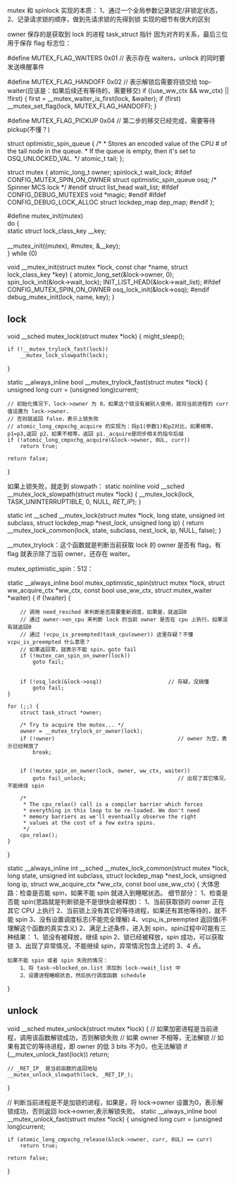 mutex 和 spinlock 实现的本质：
	1、通过一个全局参数记录锁定/非锁定状态，
	2、记录请求锁的顺序，做到先请求锁的先得到锁
实现的细节有很大的区别

owner 保存的是获取到 lock 的进程 task_struct 指针
因为对齐的关系，最后三位用于保存 flag 标志位：

#define MUTEX_FLAG_WAITERS	0x01  // 表示存在 waiters，unlock 的同时要发送唤醒事件


#define MUTEX_FLAG_HANDOFF	0x02  // 表示解锁后需要将锁交给 top-waiter(应该是：如果后续还有等待的，需要移交)
if ((use_ww_ctx && ww_ctx) || !first) {
	first = __mutex_waiter_is_first(lock, &waiter);
	if (first)
		__mutex_set_flag(lock, MUTEX_FLAG_HANDOFF);
}

#define MUTEX_FLAG_PICKUP	0x04  // 第二步的移交已经完成，需要等待 pickup(不懂？)


struct optimistic_spin_queue {
	/*
	 * Stores an encoded value of the CPU # of the tail node in the queue.
	 * If the queue is empty, then it's set to OSQ_UNLOCKED_VAL.
	 */
	atomic_t tail;
};

struct mutex {
	atomic_long_t		owner;
	spinlock_t		wait_lock;
#ifdef CONFIG_MUTEX_SPIN_ON_OWNER
	struct optimistic_spin_queue osq; /* Spinner MCS lock */
#endif
	struct list_head	wait_list;
#ifdef CONFIG_DEBUG_MUTEXES
	void			*magic;
#endif
#ifdef CONFIG_DEBUG_LOCK_ALLOC
	struct lockdep_map	dep_map;
#endif
};


#define mutex_init(mutex)						\
do {									\
	static struct lock_class_key __key;				\
									\
	__mutex_init((mutex), #mutex, &__key);				\
} while (0)


void __mutex_init(struct mutex *lock, const char *name, struct lock_class_key *key)
{
	atomic_long_set(&lock->owner, 0);
	spin_lock_init(&lock->wait_lock);
	INIT_LIST_HEAD(&lock->wait_list);
#ifdef CONFIG_MUTEX_SPIN_ON_OWNER
	osq_lock_init(&lock->osq);
#endif
	debug_mutex_init(lock, name, key);
}



## lock

void __sched mutex_lock(struct mutex *lock)
{
	might_sleep();

	if (!__mutex_trylock_fast(lock))
		__mutex_lock_slowpath(lock);
}


static __always_inline bool __mutex_trylock_fast(struct mutex *lock)
{
	unsigned long curr = (unsigned long)current;

	// 初始化情况下，lock->owner 为 0，如果这个锁没有被别人使用，就将当前进程的 curr 值设置为 lock->owner.  
	// 否则就返回 false，表示上锁失败
	// atomic_long_cmpxchg_acquire 的实现为：将p1(参数1)和p2对比，如果相等，p1=p3,返回 p2，如果不相等，返回 p1._acquire是同步相关的指令后缀
	if (!atomic_long_cmpxchg_acquire(&lock->owner, 0UL, curr))  
		return true;

	return false;
}

如果上锁失败，就走到 slowpath：
static noinline void __sched __mutex_lock_slowpath(struct mutex *lock)
{
	__mutex_lock(lock, TASK_UNINTERRUPTIBLE, 0, NULL, _RET_IP_);
}

static int __sched
__mutex_lock(struct mutex *lock, long state, unsigned int subclass,
	     struct lockdep_map *nest_lock, unsigned long ip)
{
	return __mutex_lock_common(lock, state, subclass, nest_lock, ip, NULL, false);
}


__mutex_trylock：这个函数就是判断当前获取 lock 的 owner 是否有 flag，有 flag 就表示除了当前 owner，还存在 waiter。 


mutex_optimistic_spin：512：


static __always_inline bool
mutex_optimistic_spin(struct mutex *lock, struct ww_acquire_ctx *ww_ctx,
		      const bool use_ww_ctx, struct mutex_waiter *waiter)
{
	if (!waiter) {
		
		// 调用 need_resched 来判断是否需要重新调度，如果是，就返回0
		// 通过 owner->on_cpu 来判断 lock 的当前 owner 是否在 cpu 上执行，如果没有就返回0
		// 通过 !vcpu_is_preempted(task_cpu(owner)) 这里存疑？不懂 vcpu_is_preempted 什么意思？
		// 如果返回零，就表示不能 spin，goto fail
		if (!mutex_can_spin_on_owner(lock))
			goto fail;

		
		if (!osq_lock(&lock->osq))                     // 存疑，没搞懂
			goto fail;
	}
	
	for (;;) {
		struct task_struct *owner;

		/* Try to acquire the mutex... */
		owner = __mutex_trylock_or_owner(lock);
		if (!owner)                                       // owner 为空，表示已经释放了
			break;

		
		if (!mutex_spin_on_owner(lock, owner, ww_ctx, waiter))
			goto fail_unlock;                             // 出现了其它情况，不能继续 spin

		/*
		 * The cpu_relax() call is a compiler barrier which forces
		 * everything in this loop to be re-loaded. We don't need
		 * memory barriers as we'll eventually observe the right
		 * values at the cost of a few extra spins.
		 */
		cpu_relax();
	}

}


static __always_inline int __sched
__mutex_lock_common(struct mutex *lock, long state, unsigned int subclass,
		    struct lockdep_map *nest_lock, unsigned long ip,
		    struct ww_acquire_ctx *ww_ctx, const bool use_ww_ctx)
{
	大体思路：检查是否能 spin，如果不能 spin 就进入到睡眠状态。
	细节部分：
		1、检查是否能 spin(思路就是判断锁是不是很快会被释放)：
			1、当前获取锁的 owner 正在其它 CPU 上执行
			2、当前锁上没有其它的等待进程，如果还有其他等待的，就不能 spin
			3、没有设置调度标志(不能完全理解)
			4、vcpu_is_preempted 返回值(不理解这个函数的真实含义)
		2、满足上述条件，进入到 spin，spin过程中可能有三种结果：
			1、锁没有被释放，继续 spin
			2、锁已经被释放，spin 成功，可以获取锁
			3、出现了异常情况，不能继续 spin，异常情况包含上述的 3、4 点。
	
	如果不能 spin 或者 spin 失败的情况：
		1、将 task->blocked_on.list 添加到 lock->wait_list 中
		2、设置进程睡眠状态，然后执行调度函数 schedule
}



## unlock

void __sched mutex_unlock(struct mutex *lock)
{
	// 如果加密进程是当前进程，调用该函数解锁成功，否则解锁失败
	// 如果 owner 不相等，无法解锁
	// 如果有其它的等待进程，即 owner 的低 3 bits 不为0，也无法解锁
	if (__mutex_unlock_fast(lock))
		return;
	
	// _RET_IP_ 是当前函数的返回地址
	__mutex_unlock_slowpath(lock, _RET_IP_);
}

// 判断当前进程是不是加锁的进程，如果是，将 lock->owner 设置为0，表示解锁成功，否则返回 lock->owner,表示解锁失败。 
static __always_inline bool __mutex_unlock_fast(struct mutex *lock)
{
	unsigned long curr = (unsigned long)current;

	if (atomic_long_cmpxchg_release(&lock->owner, curr, 0UL) == curr)
		return true;

	return false;
}







